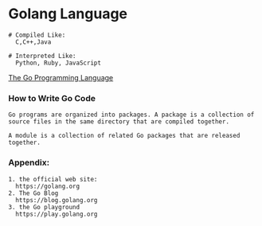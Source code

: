 # Golang Language

```
# Compiled Like:
  C,C++,Java

# Interpreted Like:
  Python, Ruby, JavaScript
```
[The Go Programming Language](./src/gopl/README.md)

### How to Write Go Code
```
Go programs are organized into packages. A package is a collection of source files in the same directory that are compiled together.

A module is a collection of related Go packages that are released together.
```


### Appendix:
```
1. the official web site:
  https://golang.org
2. The Go Blog
  https://blog.golang.org
3. the Go playground
  https://play.golang.org
```
